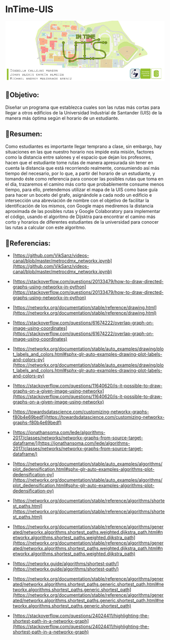 # InTime-UIS
![Image text](https://github.com/IC-03/InTime-UIS/blob/main/op3.jpg)
  

## 📌Objetivo:
Diseñar un programa que establezca cuales son las rutas más cortas para llegar a otros edificios de la Universidad Industrial de Santander (UIS) de la manera más óptima según el horario de un estudiante.


## 📌Resumen:
Como estudiantes es importante llegar temprano a clase, sin embargo, hay situaciones en las que nuestro horario nos impide esta misión, factores como la distancia entre salones y el espacio que dejan los profesores, hacen que el estudiante tome rutas de manera apresurada sin tener en cuenta la distancia que está recorriendo realmente, consumiendo así más tiempo del necesario, por lo que, a partir del horario de un estudiante, y tomando éste como referencia para conocer las posibles rutas que toma en el día, trazaremos el camino más corto que probablemente consume menos tiempo, para ello, pretendemos utilizar el mapa de la UIS como base guía para hacer un boceto del grafo, asignándole a cada nodo un edificio e intersección una abreviación de nombre con el objetivo de facilitar la identificación de los mismos, con Google maps mediremos la distancia aproximada de las posibles rutas y Google Colaboratory para implementar el código, usando el algoritmo de Dijsktra para encontrar el camino más corto y horarios de diferentes estudiantes de la universidad para conocer las rutas a calcular con este algoritmo.

## 📌Referencias:
-   [https://github.com/VikSanz/videos-canal/blob/master/metrocdmx_networkx.ipynb](https://github.com/VikSanz/videos-canal/blob/master/metrocdmx_networkx.ipynb)
    
-    [https://stackoverflow.com/questions/20133479/how-to-draw-directed-graphs-using-networkx-in-python](https://stackoverflow.com/questions/20133479/how-to-draw-directed-graphs-using-networkx-in-python)
    
-    [https://networkx.org/documentation/stable/reference/drawing.html](https://networkx.org/documentation/stable/reference/drawing.html)
    
-    [https://stackoverflow.com/questions/61674222/overlap-graph-on-image-using-coordinates](https://stackoverflow.com/questions/61674222/overlap-graph-on-image-using-coordinates)
    
-    [https://networkx.org/documentation/stable/auto_examples/drawing/plot_labels_and_colors.html#sphx-glr-auto-examples-drawing-plot-labels-and-colors-py](https://networkx.org/documentation/stable/auto_examples/drawing/plot_labels_and_colors.html#sphx-glr-auto-examples-drawing-plot-labels-and-colors-py)
    
-    [https://stackoverflow.com/questions/11640620/is-it-possible-to-draw-graphs-on-a-given-image-using-networkx](https://stackoverflow.com/questions/11640620/is-it-possible-to-draw-graphs-on-a-given-image-using-networkx)
    
-    [https://towardsdatascience.com/customizing-networkx-graphs-f80b4e69bedf](https://towardsdatascience.com/customizing-networkx-graphs-f80b4e69bedf)
    
-    [https://jonathansoma.com/lede/algorithms-2017/classes/networks/networkx-graphs-from-source-target-dataframe/](https://jonathansoma.com/lede/algorithms-2017/classes/networks/networkx-graphs-from-source-target-dataframe/)
    
-    [https://networkx.org/documentation/stable/auto_examples/algorithms/plot_dedensification.html#sphx-glr-auto-examples-algorithms-plot-dedensification-py](https://networkx.org/documentation/stable/auto_examples/algorithms/plot_dedensification.html#sphx-glr-auto-examples-algorithms-plot-dedensification-py)
    
-    [https://networkx.org/documentation/stable/reference/algorithms/shortest_paths.html](https://networkx.org/documentation/stable/reference/algorithms/shortest_paths.html)

- [https://networkx.org/documentation/stable/reference/algorithms/generated/networkx.algorithms.shortest_paths.weighted.dijkstra_path.html#networkx.algorithms.shortest_paths.weighted.dijkstra_path](https://networkx.org/documentation/stable/reference/algorithms/generated/networkx.algorithms.shortest_paths.weighted.dijkstra_path.html#networkx.algorithms.shortest_paths.weighted.dijkstra_path)
    
-    [https://networkx.guide/algorithms/shortest-path/](https://networkx.guide/algorithms/shortest-path/)
    
   -  [https://networkx.org/documentation/stable/reference/algorithms/generated/networkx.algorithms.shortest_paths.generic.shortest_path.html#networkx.algorithms.shortest_paths.generic.shortest_path](https://networkx.org/documentation/stable/reference/algorithms/generated/networkx.algorithms.shortest_paths.generic.shortest_path.html#networkx.algorithms.shortest_paths.generic.shortest_path)
    
-    [https://stackoverflow.com/questions/24024411/highlighting-the-shortest-path-in-a-networkx-graph](https://stackoverflow.com/questions/24024411/highlighting-the-shortest-path-in-a-networkx-graph)
